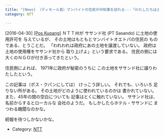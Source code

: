 ```yaml
---
title: "[News] （ティモール島）マンバイトの住民が州知事を訪れる---「わたしたちは土地を譲渡した覚えはない」 "
category: NTT

---
```


[2016-04-30] [[Pos Kupang]](http://dlvr.it/LBYlMr)  ＮＴＴ州が
ササンド社 (PT Sasando) に土地の使用許可を
与えているが、
その土地はもともとマンバイトオエトパの住民の
ものである、とうことだ。
「われわれは政府にあの土地を譲渡していない。
政府は土地の使用権をササンド社から
取り上げよ」という要求である。
住民の側には大くのＮＧＯが付き添ってきたという。

 住民側によれば、
1971年に政府が秘密のうちに
この土地をササンド社に譲りわたしたという。

 この記事は（ポス・クパンにしては）
けっこう詳しい。
それでも、いろいろ
足りない所がある。
その土地がどのように使われているのかは
書かれていない。
また、45年の間の空白についても
記事はとくに触れていない。
ササンド社は、名前からするとローカルな
会社のようだ。
もしかしたらホテル・ササンドに
まつわる醜聞なのかな。

 続報を待つしかないかな。

- Category: [NTT](/categories.html#NTT)

